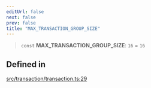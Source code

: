 ```yaml
---
editUrl: false
next: false
prev: false
title: "MAX_TRANSACTION_GROUP_SIZE"
---
```


> `const` **MAX\_TRANSACTION\_GROUP\_SIZE**: `16` = `16`

## Defined in

[src/transaction/transaction.ts:29](https://github.com/algorandfoundation/algokit-utils-ts/blob/87156fe9637eca52c0bc9e840c5804088cb40974/src/transaction/transaction.ts#L29)
